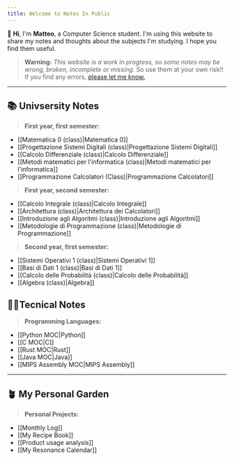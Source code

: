 ```yaml
---
title: Welcome to Notes In Public
---
```

👋 **Hi**, I'm **Matteo**, a Computer Science student. I'm using this website to share my notes and thoughts about the subjects I'm studying. I hope you find them useful.

>**Warning:** *This website is a work in progress, so some notes may be wrong, broken, incomplete or missing*. So use them at your own risk!! If you find any errors, [please let me know.](https://github.com/rimaout/Notes-In-Public/issues/new/choose)

---

## 📚 Univsersity Notes

>**First year, first semester:**
- [[Matematica 0 (class)|Matematica 0]]
- [[Progettazione Sistemi Digitali (class)|Progettazione Sistemi Digitali]]
- [[Calcolo Differenziale (class)|Calcolo Differenziale]]
- [[Metodi matematici per l'informatica (class)|Metodi matematici per l'informatica]]
- [[Programmazione Calcolatori (Class)|Programmazione Calcolatori]]

>**First year, second semester:**
- [[Calcolo Integrale (class)|Calcolo Integrale]]
- [[Architettura (class)|Architettura dei Calcolatori]]
- [[Introduzione agli Algoritmi (class)|Introduzione agli Algoritmi]]
- [[Metodologie di Programmazione (class)|Metodologie di Programmazione]]

>**Second year, first semester:**
- [[Sistemi Operativi 1 (class)|Sistemi Operativi 1]]
- [[Basi di Dati 1 (class)|Basi di Dati 1]]
- [[Calcolo delle Probabilità (class)|Calcolo delle Probabilità]]
- [[Algebra (class)|Algebra]]


## 👨‍💻Tecnical Notes

>**Programming  Languages:**
- [[Python MOC|Python]]
- [[C MOC|C]]
- [[Rust MOC|Rust]]
- [[Java MOC|Java]]
- [[MIPS Assembly MOC|MIPS Assembly]]

---

## 🪴 My Personal Garden

>**Personal Projects:**
- [[Monthly Log]]
- [[My Recipe Book]]
- [[Product usage analysis]]
- [[My Resonance Calendar]]
